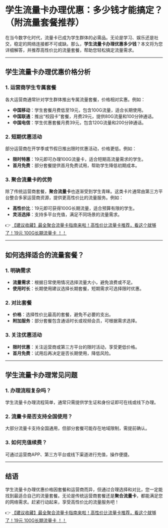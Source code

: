 # 学生流量卡办理优惠：多少钱才能搞定？（附流量套餐推荐）

在当今数字化时代，流量卡已成为学生群体的必需品。无论是学习、娱乐还是社交，稳定的网络连接都不可或缺。那么，**学生流量卡办理优惠多少钱**？本文将为您详细解答，并推荐高性价比的流量套餐，帮助您轻松搞定流量需求。

---

## 学生流量卡办理优惠价格分析

### 1. 运营商学生专属套餐
各大运营商通常针对学生群体推出专属流量套餐，价格相对实惠。例如：
- **中国移动**：学生套餐月费低至19元，包含100G流量，适合长期使用。
- **中国联通**：推出“校园卡”套餐，月费29元，提供80G流量和100分钟通话。
- **中国电信**：学生优惠套餐月费39元，包含120G流量和200分钟通话。

### 2. 短期优惠活动
部分运营商在开学季或节假日推出限时优惠活动，价格更低。例如：
- **限时特惠**：19元即可办理100G流量卡，适合短期高流量需求的学生。
- **首月免费**：部分套餐提供首月免费试用，帮助学生降低初期成本。

### 3. 聚合流量卡的优势
除了传统运营商套餐，**聚合流量卡**也逐渐受到学生青睐。这类卡片通常由第三方平台整合多家运营商资源，提供更高性价比的流量服务。例如：
- **高性价比**：19元即可获得100G长期流量，适合预算有限的学生。
- **灵活选择**：支持多平台充值，满足不同场景的流量需求。

👉 [【建议收藏】最全聚合流量卡指南来啦！高性价比流量卡推荐，看这个就够了！19元 100G长期流量卡 ！！](https://bit.ly/Liuliangka)

---

## 如何选择适合的流量套餐？

### 1. 明确需求
- **流量需求**：根据日常使用情况选择流量大小，避免浪费或不足。
- **使用时长**：长期使用建议选择长期套餐，短期需求可选择限时优惠。

### 2. 对比套餐
- **价格**：选择性价比最高的套餐，避免不必要的支出。
- **附加服务**：部分套餐包含通话时长或视频会员，可根据需求选择。

### 3. 关注优惠活动
- **限时优惠**：关注运营商或第三方平台的限时活动，享受更低价格。
- **首月免费**：试用后再决定是否长期使用，降低风险。

---

## 学生流量卡办理常见问题

### 1. 办理流程复杂吗？
学生流量卡办理流程简单，通常只需提供学生证和身份证即可在线或线下办理。

### 2. 流量卡是否支持全国使用？
大部分流量卡支持全国通用，但部分套餐可能存在地域限制，需提前确认。

### 3. 如何充值续费？
可通过运营商APP、第三方平台或线下渠道进行充值，操作便捷。

---

## 结语

学生流量卡办理优惠价格因套餐和运营商而异，但通过合理选择和对比，您一定能找到最适合自己的流量套餐。无论是传统运营商套餐还是**聚合流量卡**，都能满足您的网络需求。赶紧行动起来，享受高性价比的流量服务吧！

👉 [【建议收藏】最全聚合流量卡指南来啦！高性价比流量卡推荐，看这个就够了！19元 100G长期流量卡 ！！](https://bit.ly/Liuliangka)